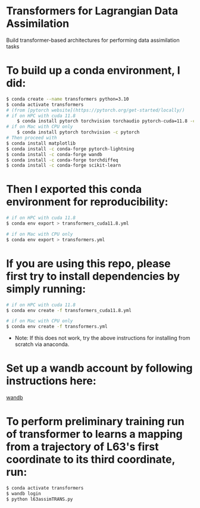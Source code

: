 # Transformers for Lagrangian Data Assimilation
Build transformer-based architectures for performing data assimilation tasks

# To build up a conda environment, I did:
```bash
$ conda create --name transformers python=3.10
$ conda activate transformers
# (from [pytorch website](https://pytorch.org/get-started/locally/)
# if on HPC with cuda 11.8
    $ conda install pytorch torchvision torchaudio pytorch-cuda=11.8 -c pytorch -c nvidia
# if on Mac with CPU only
    $ conda install pytorch torchvision -c pytorch
# Then proceed with
$ conda install matplotlib
$ conda install -c conda-forge pytorch-lightning 
$ conda install -c conda-forge wandb 
$ conda install -c conda-forge torchdiffeq
$ conda install -c conda-forge scikit-learn
```

# Then I exported this conda environment for reproducibility:
```bash
# if on HPC with cuda 11.8
$ conda env export > transformers_cuda11.8.yml

# if on Mac with CPU only
$ conda env export > transformers.yml
```

# If you are using this repo, please first try to install dependencies by simply running:
```bash
# if on HPC with cuda 11.8
$ conda env create -f transformers_cuda11.8.yml

# if on Mac with CPU only
$ conda env create -f transformers.yml
```
- Note: If this does not work, try the above instructions for installing from scratch via anaconda.

# Set up a wandb account by following instructions here:
[wandb](https://wandb.ai/site)

# To perform preliminary training run of transformer to learns a mapping from a trajectory of L63's first coordinate to its third coordinate, run:
```bash
$ conda activate transformers
$ wandb login
$ python l63assimTRANS.py
```
